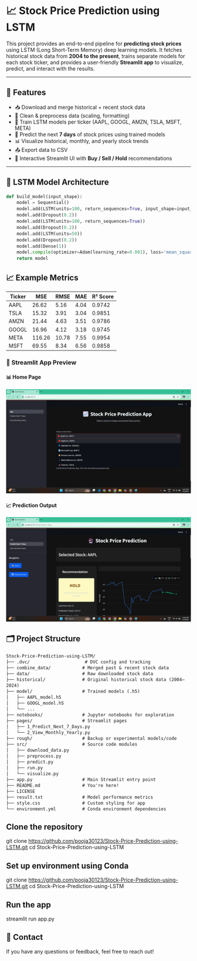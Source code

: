 # 📈 Stock Price Prediction using LSTM

This project provides an end-to-end pipeline for **predicting stock prices** using LSTM (Long Short-Term Memory) deep learning models. It fetches historical stock data from **2004 to the present**, trains separate models for each stock ticker, and provides a user-friendly **Streamlit app** to visualize, predict, and interact with the results.

---

## 🚀 Features

- 📥 Download and merge historical + recent stock data
- 🧼 Clean & preprocess data (scaling, formatting)
- 🧠 Train LSTM models per ticker (AAPL, GOOGL, AMZN, TSLA, MSFT, META)
- 🔮 Predict the next **7 days** of stock prices using trained models
- 📊 Visualize historical, monthly, and yearly stock trends
- 📤 Export data to CSV
- 📱 Interactive Streamlit UI with **Buy / Sell / Hold** recommendations

---

## 🧠 LSTM Model Architecture

```python
def build_model(input_shape):
    model = Sequential()
    model.add(LSTM(units=100, return_sequences=True, input_shape=input_shape))
    model.add(Dropout(0.2))
    model.add(LSTM(units=100, return_sequences=True))
    model.add(Dropout(0.2))
    model.add(LSTM(units=50))
    model.add(Dropout(0.2))
    model.add(Dense(1))
    model.compile(optimizer=Adam(learning_rate=0.001), loss='mean_squared_error')
    return model

```
## 📈 Example Metrics

| Ticker | MSE    | RMSE  | MAE  | R² Score |
| ------ | ------ | ----- | ---- | -------- |
| AAPL   | 26.62  | 5.16  | 4.04 | 0.9742   |
| TSLA   | 15.32  | 3.91  | 3.04 | 0.9851   |
| AMZN   | 21.44  | 4.63  | 3.51 | 0.9786   |
| GOOGL  | 16.96  | 4.12  | 3.18 | 0.9745   |
| META   | 116.26 | 10.78 | 7.55 | 0.9954   |
| MSFT   | 69.55  | 8.34  | 6.56 | 0.9858   |

### 🚀 Streamlit App Preview

#### 📊 Home Page
![Home Page](assert\home.png)

#### 📈 Prediction Output
![Prediction Result](assert\prediction.png)

## 🗂️ Project Structure

```
Stock-Price-Prediction-using-LSTM/
├── .dvc/                     # DVC config and tracking
├── combine_data/            # Merged past & recent stock data
├── data/                    # Raw downloaded stock data
├── historical/              # Original historical stock data (2004–2024)
├── model/                   # Trained models (.h5)
│   ├── AAPL_model.h5
│   ├── GOOGL_model.h5
│   └── ...
├── notebooks/               # Jupyter notebooks for exploration
├── pages/                   # Streamlit pages
│   ├── 1_Predict_Next_7_Days.py
│   └── 2_View_Monthly_Yearly.py
├── rough/                   # Backup or experimental models/code
├── src/                     # Source code modules
│   ├── download_data.py
│   ├── preprocess.py
│   ├── predict.py
│   ├── run.py
│   └── visualize.py
├── app.py                   # Main Streamlit entry point
├── README.md                # You're here!
├── LICENSE
├── result.txt               # Model performance metrics
├── style.css                # Custom styling for app
└── environment.yml          # Conda environment dependencies
```

## Clone the repository
git clone https://github.com/pooja30123/Stock-Price-Prediction-using-LSTM.git
cd Stock-Price-Prediction-using-LSTM


## Set up environment using Conda
git clone https://github.com/pooja30123/Stock-Price-Prediction-using-LSTM.git
cd Stock-Price-Prediction-using-LSTM


## Run the app
streamlit run app.py


## 📧 Contact
If you have any questions or feedback, feel free to reach out!
